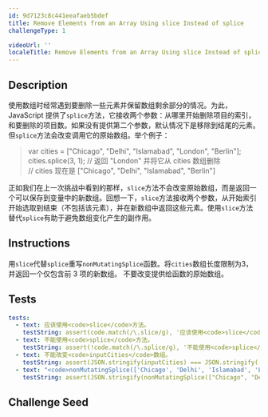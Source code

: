 ```yaml
---
id: 9d7123c8c441eeafaeb5bdef
title: Remove Elements from an Array Using slice Instead of splice
challengeType: 1

videoUrl: ''
localeTitle: Remove Elements from an Array Using slice Instead of splice
---
```


## Description
<section id='description'>
使用数组时经常遇到要删除一些元素并保留数组剩余部分的情况。为此，JavaScript 提供了<code>splice</code>方法，它接收两个参数：从哪里开始删除项目的索引，和要删除的项目数。如果没有提供第二个参数，默认情况下是移除到结尾的元素。但<code>splice</code>方法会改变调用它的原始数组。举个例子：
<blockquote>var cities = ["Chicago", "Delhi", "Islamabad", "London", "Berlin"];<br>cities.splice(3, 1); // 返回 "London" 并将它从 cities 数组删除<br>// cities 现在是 ["Chicago", "Delhi", "Islamabad", "Berlin"]</blockquote>
正如我们在上一次挑战中看到的那样，<code>slice</code>方法不会改变原始数组，而是返回一个可以保存到变量中的新数组。回想一下，<code>slice</code>方法接收两个参数，从开始索引开始选取到结束（不包括该元素），并在新数组中返回这些元素。使用<code>slice</code>方法替代<code>splice</code>有助于避免数组变化产生的副作用。
</section>

## Instructions
<section id='instructions'>
用<code>slice</code>代替<code>splice</code>重写<code>nonMutatingSplice</code>函数。将<code>cities</code>数组长度限制为3，并返回一个仅包含前 3 项的新数组。
不要改变提供给函数的原始数组。
</section>

## Tests
<section id='tests'>

```yml
tests:
  - text: 应该使用<code>slice</code>方法。
    testString: assert(code.match(/\.slice/g), '应该使用<code>slice</code>方法。');
  - text: 不能使用<code>splice</code>方法。
    testString: assert(!code.match(/\.splice/g), '不能使用<code>splice</code>方法。');
  - text: 不能改变<code>inputCities</code>数组。
    testString: assert(JSON.stringify(inputCities) === JSON.stringify(["Chicago", "Delhi", "Islamabad", "London", "Berlin"]), '不能改变<code>inputCities</code>数组。');
  - text: "<code>nonMutatingSplice(['Chicago', 'Delhi', 'Islamabad', 'London', 'Berlin'])</code>应返回<code>['Chicago', 'Delhi', 'Islamabad']</code>。"
    testString: assert(JSON.stringify(nonMutatingSplice(["Chicago", "Delhi", "Islamabad", "London", "Berlin"])) === JSON.stringify(["Chicago", "Delhi", "Islamabad"]), '<code>nonMutatingSplice(["Chicago", "Delhi", "Islamabad", "London", "Berlin"])</code>应返回<code>["Chicago", "Delhi", "Islamabad"]</code>。');

```

</section>

## Challenge Seed
<section id='challengeSeed'>















</section>

              